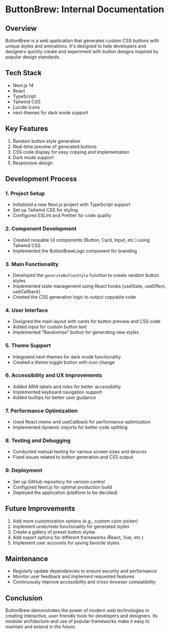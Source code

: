 # ButtonBrew: Internal Documentation

## Overview

ButtonBrew is a web application that generates custom CSS buttons with unique styles and animations. It's designed to help developers and designers quickly create and experiment with button designs inspired by popular design standards.

## Tech Stack

- Next.js 14
- React
- TypeScript
- Tailwind CSS
- Lucide Icons
- next-themes for dark mode support

## Key Features

1. Random button style generation
2. Real-time preview of generated buttons
3. CSS code display for easy copying and implementation
4. Dark mode support
5. Responsive design

## Development Process

### 1. Project Setup

- Initialized a new Next.js project with TypeScript support
- Set up Tailwind CSS for styling
- Configured ESLint and Prettier for code quality

### 2. Component Development

- Created reusable UI components (Button, Card, Input, etc.) using Tailwind CSS
- Implemented the ButtonBrewLogo component for branding

### 3. Main Functionality

- Developed the `generateButtonStyle` function to create random button styles
- Implemented state management using React hooks (useState, useEffect, useCallback)
- Created the CSS generation logic to output copyable code

### 4. User Interface

- Designed the main layout with cards for button preview and CSS code
- Added input for custom button text
- Implemented "Randomise" button for generating new styles

### 5. Theme Support

- Integrated next-themes for dark mode functionality
- Created a theme toggle button with icon change

### 6. Accessibility and UX Improvements

- Added ARIA labels and roles for better accessibility
- Implemented keyboard navigation support
- Added tooltips for better user guidance

### 7. Performance Optimization

- Used React.memo and useCallback for performance optimization
- Implemented dynamic imports for better code splitting

### 8. Testing and Debugging

- Conducted manual testing for various screen sizes and devices
- Fixed issues related to button generation and CSS output

### 9. Deployment

- Set up GitHub repository for version control
- Configured Next.js for optimal production build
- Deployed the application (platform to be decided)

## Future Improvements

1. Add more customization options (e.g., custom color picker)
2. Implement undo/redo functionality for generated styles
3. Create a gallery of preset button styles
4. Add export options for different frameworks (React, Vue, etc.)
5. Implement user accounts for saving favorite styles

## Maintenance

- Regularly update dependencies to ensure security and performance
- Monitor user feedback and implement requested features
- Continuously improve accessibility and cross-browser compatibility

## Conclusion

ButtonBrew demonstrates the power of modern web technologies in creating interactive, user-friendly tools for developers and designers. Its modular architecture and use of popular frameworks make it easy to maintain and extend in the future.